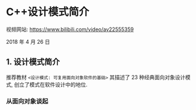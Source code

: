 # C++设计模式简介

视频网站: https://www.bilibili.com/video/av22555359

2018 年 4 月 26 日

## 1. 设计模式简介

推荐教材 `<设计模式: 可复用面向对象软件的基础>` 其描述了 23 种经典面向对象设计模式, 创立了模式在软件设计中的地位.

### 从面向对象谈起















































